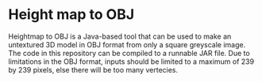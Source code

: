 # Height map to OBJ
Heightmap to OBJ is a Java-based tool that can be used to make an untextured 3D model in OBJ format from only a square greyscale image. The code in this repository can be compiled to a runnable JAR file.
Due to limitations in the OBJ format, inputs should be limited to a maximum of 239 by 239 pixels, else there will be too many vertecies.